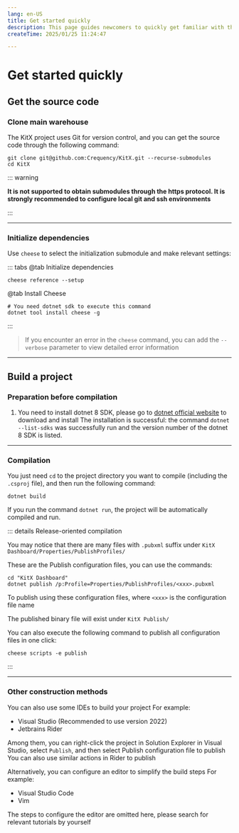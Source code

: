 ```yaml
---
lang: en-US
title: Get started quickly
description: This page guides newcomers to quickly get familiar with the KitX project -> including obtaining source code, first compilation, etc....
createTime: 2025/01/25 11:24:47

---
```


# Get started quickly

## Get the source code

### Clone main warehouse

The KitX project uses Git for version control, and you can get the source code through the following command:

```shell
git clone git@github.com:Crequency/KitX.git --recurse-submodules
cd KitX
```

::: warning

**It is not supported to obtain submodules through the https protocol. It is strongly recommended to configure local git and ssh environments**

:::

---

### Initialize dependencies

Use `cheese` to select the initialization submodule and make relevant settings:

::: tabs
@tab Initialize dependencies
```shell
cheese reference --setup
```
@tab Install Cheese
```shell
# You need dotnet sdk to execute this command
dotnet tool install cheese -g
```
:::

> If you encounter an error in the `cheese` command, you can add the `--verbose` parameter to view detailed error information

---

## Build a project

### Preparation before compilation

1. You need to install dotnet 8 SDK, please go to [dotnet official website](https://dotnet.microsoft.com/download/dotnet/8.0) to download and install
   The installation is successful: the command `dotnet --list-sdks` was successfully run and the version number of the dotnet 8 SDK is listed.

---

### Compilation

You just need `cd` to the project directory you want to compile (including the `.csproj` file), and then run the following command:

```shell
dotnet build
```

If you run the command `dotnet run`, the project will be automatically compiled and run.

::: details Release-oriented compilation

You may notice that there are many files with `.pubxml` suffix under `KitX Dashboard/Properties/PublishProfiles/`

These are the Publish configuration files, you can use the commands:

```shell
cd "KitX Dashboard"
dotnet publish /p:Profile=Properties/PublishProfiles/<xxx>.pubxml
```

To publish using these configuration files, where `<xxx>` is the configuration file name

The published binary file will exist under `KitX Publish/`

You can also execute the following command to publish all configuration files in one click:

```shell
cheese scripts -e publish
```

:::

---

### Other construction methods

You can also use some IDEs to build your project
For example:
- Visual Studio (Recommended to use version 2022)
- Jetbrains Rider

Among them, you can right-click the project in Solution Explorer in Visual Studio, select `Publish`, and then select Publish configuration file to publish
You can also use similar actions in Rider to publish

Alternatively, you can configure an editor to simplify the build steps
For example:
- Visual Studio Code
- Vim

The steps to configure the editor are omitted here, please search for relevant tutorials by yourself
